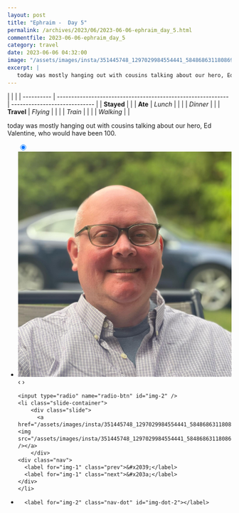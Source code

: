 ```yaml
---
layout: post
title: "Ephraim -  Day 5"
permalink: /archives/2023/06/2023-06-06-ephraim_day_5.html
commentfile: 2023-06-06-ephraim_day_5
category: travel
date: 2023-06-06 04:32:00
image: "/assets/images/insta/351445748_1297029984554441_5848686311808698901_n_17979823340196017.jpg"
excerpt: |
   today was mostly hanging out with cousins talking about our hero, Ed Valentine, who would have been 100.
---
```


|            |                                                              |
| ---------- | ------------------------------------------------------------ | ----------------------------- |
| **Stayed** |  |
| **Ate**    | _Lunch_                                                      |          |
|            | _Dinner_                                                     |          |
| **Travel** | _Flying_                                                     |          |
|            | _Train_                                                      |          |
|            | _Walking_                                                    |          |


 today was mostly hanging out with cousins talking about our hero, Ed Valentine, who would have been 100.


<ul class="slides">
    <input type="radio" name="radio-btn" id="img-1" checked="checked" />
    <li class="slide-container">
        <div class="slide">
          <a href="/assets/images/insta/352187581_1895842807468102_6906691402309857046_n_17919454169737831.jpg"><img src="/assets/images/insta/352187581_1895842807468102_6906691402309857046_n_17919454169737831.jpg" /></a>
        </div>
    <div class="nav">
      <label for="img-2" class="prev">&#x2039;</label>
      <label for="img-2" class="next">&#x203a;</label>
    </div>
    </li>
    
    <input type="radio" name="radio-btn" id="img-2" />
    <li class="slide-container">
        <div class="slide">
          <a href="/assets/images/insta/351445748_1297029984554441_5848686311808698901_n_17979823340196017.jpg"><img src="/assets/images/insta/351445748_1297029984554441_5848686311808698901_n_17979823340196017.jpg" /></a>
        </div>
    <div class="nav">
      <label for="img-1" class="prev">&#x2039;</label>
      <label for="img-1" class="next">&#x203a;</label>
    </div>
    </li>
			
<li class="nav-dots">
      <label for="img-1" class="nav-dot" id="img-dot-1"></label>

      <label for="img-2" class="nav-dot" id="img-dot-2"></label>

</li>
</ul>        
             

		